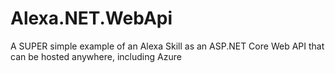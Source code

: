 # Alexa.NET.WebApi
A SUPER simple example of an Alexa Skill as an ASP.NET Core Web API that can be hosted anywhere, including Azure
